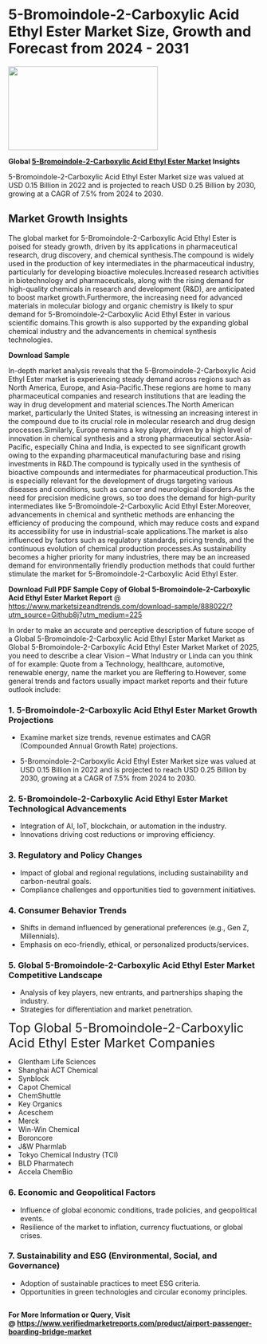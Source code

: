 <H1>5-Bromoindole-2-Carboxylic Acid Ethyl Ester Market Size, Growth and Forecast from 2024 - 2031</H1><img class="aligncenter size-medium wp-image-584254" src="https://thirdeyenews.in/wp-content/uploads/2024/09/Global-Market-Research-300x168.jpeg" alt="" width="300" height="168" /><p><strong>Global&nbsp;<a href="https://www.marketsizeandtrends.com/download-sample/888022/?utm_source=Github8j?utm_medium=225">5-Bromoindole-2-Carboxylic Acid Ethyl Ester Market</a> Insights</strong></p><p>5-Bromoindole-2-Carboxylic Acid Ethyl Ester Market size was valued at USD 0.15 Billion in 2022 and is projected to reach USD 0.25 Billion by 2030, growing at a CAGR of 7.5% from 2024 to 2030.</p><p><h2>Market Growth Insights</h2> <p>The global market for 5-Bromoindole-2-Carboxylic Acid Ethyl Ester is poised for steady growth, driven by its applications in pharmaceutical research, drug discovery, and chemical synthesis.The compound is widely used in the production of key intermediates in the pharmaceutical industry, particularly for developing bioactive molecules.Increased research activities in biotechnology and pharmaceuticals, along with the rising demand for high-quality chemicals in research and development (R&D), are anticipated to boost market growth.Furthermore, the increasing need for advanced materials in molecular biology and organic chemistry is likely to spur demand for 5-Bromoindole-2-Carboxylic Acid Ethyl Ester in various scientific domains.This growth is also supported by the expanding global chemical industry and the advancements in chemical synthesis technologies.</p> <p><strong>Download Sample</strong></p> <p>In-depth market analysis reveals that the 5-Bromoindole-2-Carboxylic Acid Ethyl Ester market is experiencing steady demand across regions such as North America, Europe, and Asia-Pacific.These regions are home to many pharmaceutical companies and research institutions that are leading the way in drug development and material sciences.The North American market, particularly the United States, is witnessing an increasing interest in the compound due to its crucial role in molecular research and drug design processes.Similarly, Europe remains a key player, driven by a high level of innovation in chemical synthesis and a strong pharmaceutical sector.Asia-Pacific, especially China and India, is expected to see significant growth owing to the expanding pharmaceutical manufacturing base and rising investments in R&D.The compound is typically used in the synthesis of bioactive compounds and intermediates for pharmaceutical production.This is especially relevant for the development of drugs targeting various diseases and conditions, such as cancer and neurological disorders.As the need for precision medicine grows, so too does the demand for high-purity intermediates like 5-Bromoindole-2-Carboxylic Acid Ethyl Ester.Moreover, advancements in chemical and synthetic methods are enhancing the efficiency of producing the compound, which may reduce costs and expand its accessibility for use in industrial-scale applications.The market is also influenced by factors such as regulatory standards, pricing trends, and the continuous evolution of chemical production processes.As sustainability becomes a higher priority for many industries, there may be an increased demand for environmentally friendly production methods that could further stimulate the market for 5-Bromoindole-2-Carboxylic Acid Ethyl Ester.<p><span class=""><strong>Download Full PDF Sample Copy of Global 5-Bromoindole-2-Carboxylic Acid Ethyl Ester Market Report</strong> @ <a href="https://www.marketsizeandtrends.com/download-sample/888022/?utm_source=Github8j?utm_medium=225" target="_blank">https://www.marketsizeandtrends.com/download-sample/888022/?utm_source=Github8j?utm_medium=225</a></span></p><p>In order to make an accurate and perceptive description of future scope of a Global&nbsp;5-Bromoindole-2-Carboxylic Acid Ethyl Ester Market Market as Global&nbsp;5-Bromoindole-2-Carboxylic Acid Ethyl Ester Market Market of 2025, you need to describe a clear Vision &ndash; What Industry or Linda can you think of for example: Quote from a Technology, healthcare, automotive, renewable energy, name the market you are Reffering to.However, some general trends and factors usually impact market reports and their future outlook include:</p><h3>1.&nbsp;<strong>5-Bromoindole-2-Carboxylic Acid Ethyl Ester Market Growth Projections</strong></h3><ul><li>Examine market size trends, revenue estimates and CAGR (Compounded Annual Growth Rate) projections.</li><li><p>5-Bromoindole-2-Carboxylic Acid Ethyl Ester Market size was valued at USD 0.15 Billion in 2022 and is projected to reach USD 0.25 Billion by 2030, growing at a CAGR of 7.5% from 2024 to 2030.</p></li></ul><h3>2.&nbsp;<strong>5-Bromoindole-2-Carboxylic Acid Ethyl Ester Market Technological Advancements</strong></h3><ul><li>Integration of AI, IoT, blockchain, or automation in the industry.</li><li>Innovations driving cost reductions or improving efficiency.</li></ul><h3>3.&nbsp;<strong>Regulatory and Policy Changes</strong></h3><ul><li>Impact of global and regional regulations, including sustainability and carbon-neutral goals.</li><li>Compliance challenges and opportunities tied to government initiatives.</li></ul><h3>4.&nbsp;<strong>Consumer Behavior Trends</strong></h3><ul><li>Shifts in demand influenced by generational preferences (e.g., Gen Z, Millennials).</li><li>Emphasis on eco-friendly, ethical, or personalized products/services.</li></ul><h3>5.&nbsp;<strong>Global 5-Bromoindole-2-Carboxylic Acid Ethyl Ester Market Competitive Landscape</strong></h3><ul><li>Analysis of key players, new entrants, and partnerships shaping the industry.</li><li>Strategies for differentiation and market penetration.</li></ul><p data-pm-slice="1 1 []"><span style="color: inherit; font-family: inherit; font-size: 25px;">Top Global 5-Bromoindole-2-Carboxylic Acid Ethyl Ester Market Companies</span></p><div class="" data-test-id=""><p><li>Glentham Life Sciences</li><li> Shanghai ACT Chemical</li><li> Synblock</li><li> Capot Chemical</li><li> ChemShuttle</li><li> Key Organics</li><li> Aceschem</li><li> Merck</li><li> Win-Win Chemical</li><li> Boroncore</li><li> J&W Pharmlab</li><li> Tokyo Chemical Industry (TCI)</li><li> BLD Pharmatech</li><li> Accela ChemBio</li></p></div><h3>6.&nbsp;<strong>Economic and Geopolitical Factors</strong></h3><ul><li>Influence of global economic conditions, trade policies, and geopolitical events.</li><li>Resilience of the market to inflation, currency fluctuations, or global crises.</li></ul><h3>7.&nbsp;<strong>Sustainability and ESG (Environmental, Social, and Governance)</strong></h3><ul><li>Adoption of sustainable practices to meet ESG criteria.</li><li>Opportunities in green technologies and circular economy principles.</li></ul><h2><strong style="font-size: 14px;">For More Information or Query, Visit @&nbsp;</strong><a style="background-color: #ffffff; font-size: 14px;" href="https://www.marketsizeandtrends.com/report/5-bromoindole-2-carboxylic-acid-ethyl-ester-market/" target="_blank">https://www.verifiedmarketreports.com/product/airport-passenger-boarding-bridge-market</a></h2>